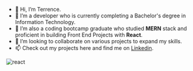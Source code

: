 - 👋 Hi, I’m Terrence.
- 👀 I’m a developer who is currently completing a Bachelor's degree in Information Technology.
- 🌱 I’m also a coding bootcamp graduate who studied **MERN** stack and proficient in building Front End Projects with **React**.
- 💞️ I’m looking to collaborate on various projects to expand my skills.
- 📫 Check out my projects here and find me on [Linkedin](https://www.linkedin.com/in/terrencekhchan/). 

![react](https://user-images.githubusercontent.com/45925621/110719864-390a7000-81d3-11eb-9f7e-bffe6e2e8e9c.png)
